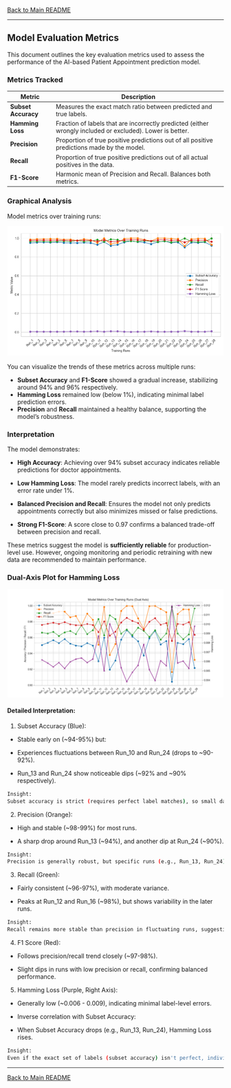 [Back to Main README](../README.md)

---

## Model Evaluation Metrics

This document outlines the key evaluation metrics used to assess the performance of the AI-based Patient Appointment prediction model.

### Metrics Tracked

| Metric                | Description                                                                                               |
|-----------------------|-----------------------------------------------------------------------------------------------------------|
| **Subset Accuracy**   | Measures the exact match ratio between predicted and true labels.                                         |
| **Hamming Loss**      | Fraction of labels that are incorrectly predicted (either wrongly included or excluded). Lower is better. |
| **Precision**         | Proportion of true positive predictions out of all positive predictions made by the model.                |
| **Recall**            | Proportion of true positive predictions out of all actual positives in the data.                          |
| **F1-Score**          | Harmonic mean of Precision and Recall. Balances both metrics.                                             |

### Graphical Analysis

Model metrics over training runs:

![Trends Across Multiple Runs](/output_images/train/training_plot.png)

You can visualize the trends of these metrics across multiple runs:

- **Subset Accuracy** and **F1-Score** showed a gradual increase, stabilizing around 94% and 96% respectively.
- **Hamming Loss** remained low (below 1%), indicating minimal label prediction errors.
- **Precision** and **Recall** maintained a healthy balance, supporting the model’s robustness.

### Interpretation

The model demonstrates:

- **High Accuracy**: Achieving over 94% subset accuracy indicates reliable predictions for doctor appointments.

- **Low Hamming Loss**: The model rarely predicts incorrect labels, with an error rate under 1%.

- **Balanced Precision and Recall**: Ensures the model not only predicts appointments correctly but also minimizes missed or false predictions.

- **Strong F1-Score**: A score close to 0.97 confirms a balanced trade-off between precision and recall.

These metrics suggest the model is **sufficiently reliable** for production-level use. However, ongoing monitoring and periodic retraining with new data are recommended to maintain performance.

### Dual-Axis Plot for Hamming Loss

![Plot for Hamming Loss](/output_images/train/dual_axis_hamming_plot.png)

#### Detailed Interpretation:

1. Subset Accuracy (Blue):
- Stable early on (~94-95%) but:

- Experiences fluctuations between Run_10 and Run_24 (drops to ~90-92%).

- Run_13 and Run_24 show noticeable dips (~92% and ~90% respectively).

```bash
Insight:
Subset accuracy is strict (requires perfect label matches), so small data/model variations can impact it more.
```

2. Precision (Orange):
- High and stable (~98-99%) for most runs.

- A sharp drop around Run_13 (~94%), and another dip at Run_24 (~90%).

```bash
Insight:
Precision is generally robust, but specific runs (e.g., Run_13, Run_24) face challenges likely due to data splits or minor model instability.
```

3. Recall (Green):
- Fairly consistent (~96-97%), with moderate variance.

- Peaks at Run_12 and Run_16 (~98%), but shows variability in the later runs.

```bash
Insight:
Recall remains more stable than precision in fluctuating runs, suggesting that the model tends to predict all required labels, even if some are incorrect.
```

4. F1 Score (Red):
- Follows precision/recall trend closely (~97-98%).

- Slight dips in runs with low precision or recall, confirming balanced performance.

5. Hamming Loss (Purple, Right Axis):
- Generally low (~0.006 - 0.009), indicating minimal label-level errors.

- Inverse correlation with Subset Accuracy:

- When Subset Accuracy drops (e.g., Run_13, Run_24), Hamming Loss rises.

```bash
Insight:
Even if the exact set of labels (subset accuracy) isn't perfect, individual label predictions remain mostly correct.
```

---
[Back to Main README](../README.md)